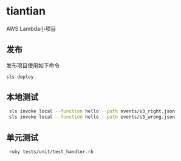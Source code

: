# tiantian

AWS Lambda小项目

## 发布

发布项目使用如下命令

```bash
sls deploy 
```

## 本地测试
```bash
 sls invoke local --function hello --path events/s3_right.json
 sls invoke local --function hello --path events/s3_wrong.json
```

## 单元测试
```bash
 ruby tests/unit/test_handler.rb
```
